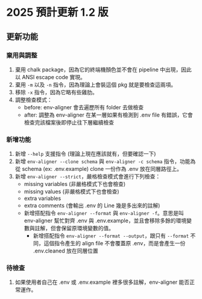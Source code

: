 # 2025 預計更新 1.2 版
## 更新功能
### 棄用與調整
1. 棄用 chalk package，因為它的終端機顏色並不會在 pipeline 中出現，因此以 ANSI escape code 實現。
2. 棄用 `-m` 以及 `-n` 指令，因為理論上會裝這個 pkg 就是要檢查這兩項。
3. 移除 `-x` 指令，因為它略有些雞肋。
4. 調整檢查模式：
    - before: env-aligner 會去遍歷所有 folder 去做檢查
    - after: 調整為 env-aligner 在某一層如果有檢測到 .env file 有錯誤，它會檢查完該檔案後即停止往下層繼續檢查

### 新增功能
1. 新增 `--help` 支援指令 (理論上現在應該就有，但要確認一下)
2. 新增 `env-aligner --clone schema` 與 `env-aligner -c schema` 指令，功能為從 schema (ex: .env.example) clone 一份作為 .env 放在同層路徑上。
3. 新增 `env-aligner --strict`，嚴格檢查模式會進行下列檢查：
    - missing variables (非嚴格模式下也會檢查)
    - missing values (非嚴格模式下也會檢查)
    - extra variables
    - extra comments (會輸出 .env 的 Line 幾是多出來的註解)
    - 新增搭配指令 `env-aligner --format` 與 `env-aligner -f`。意思是叫 env-aligner 幫忙對齊 .env 與 .env.example，並且會移除多餘的環境變數與註解，但會保留原環境變數的值。
        - 新增搭配指令 `env-aligner --format --output`，跟只有 `--format` 不同，這個指令產生的 align file 不會覆蓋原 .env，而是會產生一份 .env.cleaned 放在同層位置

### 待檢查
1. 如果使用者自己在 .env 或 .env.example 裡多很多註解，env-aligner 能否正常運作。